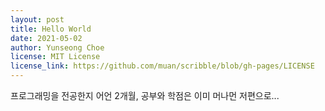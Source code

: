 ```yaml
---
layout: post
title: Hello World
date: 2021-05-02
author: Yunseong Choe
license: MIT License
license_link: https://github.com/muan/scribble/blob/gh-pages/LICENSE
---
```


프로그래밍을 전공한지 어언 2개월, 공부와 학점은 이미 머나먼 저편으로...
